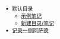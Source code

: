 * 默认目录
    * [示例笔记](articles/test.md)
    * [新建目录/笔记](articles/1659495975315.md)
* [记录一侧阿萨德](articles/1659496500021.md)
